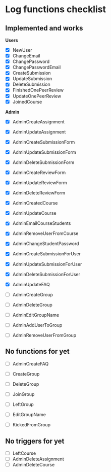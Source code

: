# Log functions checklist
## Implemented and works
**Users**
- [X] NewUser           
- [X] ChangeEmail         
- [X] ChangePassword    
- [X] ChangePasswordEmail
- [X] CreateSubmission 
- [X] UpdateSubmission
- [X] DeleteSubmission   
- [X] FinishedOnePeerReview 
- [X] UpdateOnePeerReview   
- [X] JoinedCourse

**Admin**
- [X] AdminCreateAssignment  
- [X] AdminUpdateAssignment  
- [X] AdminCreateSubmissionForm 
- [X] AdminUpdateSubmissionForm 
- [X] AdminDeleteSubmissionForm
- [X] AdminCreateReviewForm
- [X] AdminUpdateReviewForm
- [X] AdminDeleteReviewForm  
- [X] AdminCreatedCourse 
- [X] AdminUpdateCourse
- [X] AdminEmailCourseStudents
- [X] AdminRemoveUserFromCourse
- [X] AdminChangeStudentPassword  
- [X] AdminCreateSubmissionForUser 
- [X] AdminUpdateSubmissionForUser 
- [X] AdminDeleteSubmissionForUser
- [X] AdminUpdateFAQ
- [ ] AdminCreateGroup
- [ ] AdminDeleteGroup
- [ ] AdminEditGroupName
- [ ] AdminAddUserToGroup
- [ ] AdminRemoveUserFromGroup


## No functions for yet
- [ ] AdminCreateFAQ


- [ ] CreateGroup
- [ ] DeleteGroup
- [ ] JoinGroup
- [ ] LeftGroup
- [ ] EditGroupName
- [ ] KickedFromGroup

## No triggers for yet
- [ ] LeftCourse 
- [ ] AdminDeleteAssignment
- [ ] AdminDeleteCourse